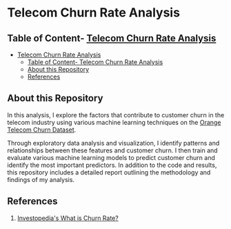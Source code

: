 # Telecom Churn Rate Analysis

## Table of Content- [Telecom Churn Rate Analysis](#telecom-churn-rate-analysis)
- [Telecom Churn Rate Analysis](#telecom-churn-rate-analysis)
  - [Table of Content- Telecom Churn Rate Analysis](#table-of-content--telecom-churn-rate-analysis)
  - [About this Repository](#about-this-repository)
  - [References](#references)

## About this Repository
In this analysis, I explore the factors that contribute to customer churn in the telecom industry using various machine learning techniques on the [Orange Telecom Churn Dataset](https://www.kaggle.com/datasets/mnassrib/telecom-churn-datasets?select=churn-bigml-80.csv). 

Through exploratory data analysis and visualization, I identify patterns and relationships between these features and customer churn. I then train and evaluate various machine learning models to predict customer churn and identify the most important predictors. In addition to the code and results, this repository includes a detailed report outlining the methodology and findings of my analysis.

## References
1. [Investopedia's What is Churn Rate?](https://www.investopedia.com/terms/c/churnrate.asp)